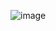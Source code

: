 ![image](https://github.com/david371k/7.09.23/assets/144510921/4434606b-740f-4814-8dfc-09d6650b38ba)

